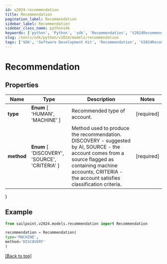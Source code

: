 ```yaml
---
id: v2024-recommendation
title: Recommendation
pagination_label: Recommendation
sidebar_label: Recommendation
sidebar_class_name: pythonsdk
keywords: ['python', 'Python', 'sdk', 'Recommendation', 'V2024Recommendation'] 
slug: /tools/sdk/python/v2024/models/recommendation
tags: ['SDK', 'Software Development Kit', 'Recommendation', 'V2024Recommendation']
---
```


# Recommendation


## Properties

Name | Type | Description | Notes
------------ | ------------- | ------------- | -------------
**type** |  **Enum** [  'HUMAN',    'MACHINE' ] | Recommended type of account. | [required]
**method** |  **Enum** [  'DISCOVERY',    'SOURCE',    'CRITERIA' ] | Method used to produce the recommendation. DISCOVERY - suggested by AI, SOURCE - the account comes from a source flagged as containing machine accounts, CRITERIA - the account satisfies classification criteria. | [required]
}

## Example

```python
from sailpoint.v2024.models.recommendation import Recommendation

recommendation = Recommendation(
type='MACHINE',
method='DISCOVERY'
)

```
[[Back to top]](#) 

